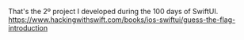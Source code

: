 That's the 2º project I developed during the 100 days of SwiftUI.
https://www.hackingwithswift.com/books/ios-swiftui/guess-the-flag-introduction
